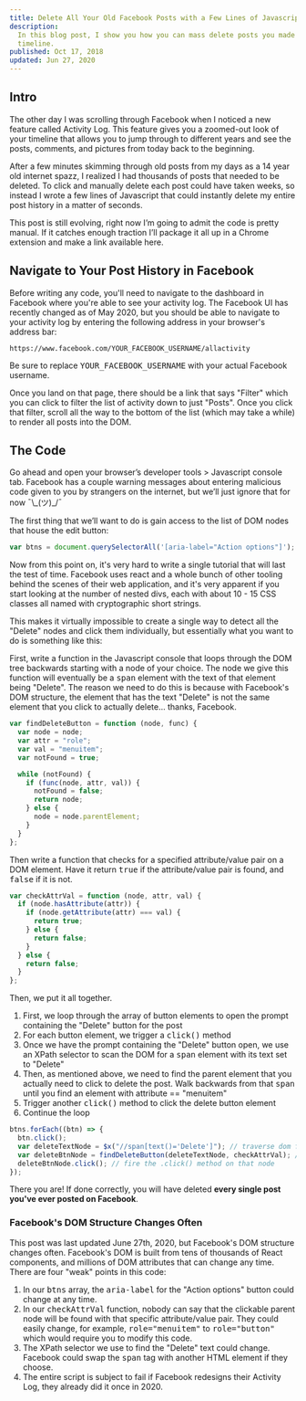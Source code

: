 ```yaml
---
title: Delete All Your Old Facebook Posts with a Few Lines of Javascript
description:
  In this blog post, I show you how you can mass delete posts you made in the past on your Facebook
  timeline.
published: Oct 17, 2018
updated: Jun 27, 2020
---
```


## Intro

The other day I was scrolling through Facebook when I noticed a new feature called Activity Log.
This feature gives you a zoomed-out look of your timeline that allows you to jump through to
different years and see the posts, comments, and pictures from today back to the beginning.

After a few minutes skimming through old posts from my days as a 14 year old internet spazz, I
realized I had thousands of posts that needed to be deleted. To click and manually delete each post
could have taken weeks, so instead I wrote a few lines of Javascript that could instantly delete my
entire post history in a matter of seconds.

This post is still evolving, right now I’m going to admit the code is pretty manual. If it catches
enough traction I’ll package it all up in a Chrome extension and make a link available here.

## Navigate to Your Post History in Facebook

Before writing any code, you'll need to navigate to the dashboard in Facebook where you're able to
see your activity log. The Facebook UI has recently changed as of May 2020, but you should be able
to navigate to your activity log by entering the following address in your browser's address bar:

```
https://www.facebook.com/YOUR_FACEBOOK_USERNAME/allactivity
```

Be sure to replace <kbd>YOUR_FACEBOOK_USERNAME</kbd> with your actual Facebook username.

Once you land on that page, there should be a link that says "Filter" which you can click to filter
the list of activity down to just "Posts". Once you click that filter, scroll all the way to the
bottom of the list (which may take a while) to render all posts into the DOM.

## The Code

Go ahead and open your browser’s developer tools > Javascript console tab. Facebook has a couple
warning messages about entering malicious code given to you by strangers on the internet, but we’ll
just ignore that for now ¯\\\_(ツ)\_/¯

The first thing that we’ll want to do is gain access to the list of DOM nodes that house the edit
button:

```js
var btns = document.querySelectorAll('[aria-label="Action options"]');
```

Now from this point on, it's very hard to write a single tutorial that will last the test of time.
Facebook uses react and a whole bunch of other tooling behind the scenes of their web application,
and it's very apparent if you start looking at the number of nested divs, each with about 10 - 15
CSS classes all named with cryptographic short strings.

This makes it virtually impossible to create a single way to detect all the "Delete" nodes and click
them individually, but essentially what you want to do is something like this:

First, write a function in the Javascript console that loops through the DOM tree backwards starting
with a node of your choice. The node we give this function will eventually be a <kbd>span</kbd>
element with the text of that element being "Delete". The reason we need to do this is because with
Facebook's DOM structure, the element that has the text "Delete" is not the same element that you
click to actually delete... thanks, Facebook.

```js
var findDeleteButton = function (node, func) {
  var node = node;
  var attr = "role";
  var val = "menuitem";
  var notFound = true;

  while (notFound) {
    if (func(node, attr, val)) {
      notFound = false;
      return node;
    } else {
      node = node.parentElement;
    }
  }
};
```

Then write a function that checks for a specified attribute/value pair on a DOM element. Have it
return <kbd>true</kbd> if the attribute/value pair is found, and <kbd>false</kbd> if it is not.

```js
var checkAttrVal = function (node, attr, val) {
  if (node.hasAttribute(attr)) {
    if (node.getAttribute(attr) === val) {
      return true;
    } else {
      return false;
    }
  } else {
    return false;
  }
};
```

Then, we put it all together.

1. First, we loop through the array of button elements to open the prompt containing the "Delete"
   button for the post
2. For each button element, we trigger a <kbd>click()</kbd> method
3. Once we have the prompt containing the "Delete" button open, we use an XPath selector to scan the
   DOM for a <kbd>span</kbd> element with its text set to "Delete"
4. Then, as mentioned above, we need to find the parent element that you actually need to click to
   delete the post. Walk backwards from that <kbd>span</kbd> until you find an element with
   attribute == "menuitem"
5. Trigger another <kbd>click()</kbd> method to click the delete button element
6. Continue the loop

```js
btns.forEach((btn) => {
  btn.click();
  var deleteTextNode = $x("//span[text()='Delete']"); // traverse dom for DOM elements with innerText == "Delete"
  var deleteBtnNode = findDeleteButton(deleteTextNode, checkAttrVal); // traverse parent dom nodes until you find a parent node that you can fire an "click()" method on.
  deleteBtnNode.click(); // fire the .click() method on that node
});
```

There you are! If done correctly, you will have deleted **every single post you've ever posted on
Facebook**.

### Facebook's DOM Structure Changes Often

This post was last updated June 27th, 2020, but Facebook's DOM structure changes often. Facebook's
DOM is built from tens of thousands of React components, and millions of DOM attributes that can
change any time. There are four "weak" points in this code:

1. In our <kbd>btns</kbd> array, the <kbd>aria-label</kbd> for the "Action options" button could
   change at any time.
2. In our <kbd>checkAttrVal</kbd> function, nobody can say that the clickable parent node will be
   found with that specific attribute/value pair. They could easily change, for example,
   <kbd>role="menuitem"</kbd> to <kbd>role="button"</kbd> which would require you
   to modify this code.
3. The XPath selector we use to find the "Delete" text could change. Facebook could swap the
   <kbd>span</kbd> tag with another HTML element if they choose.
4. The entire script is subject to fail if Facebook redesigns their Activity Log, they already did
   it once in 2020.
